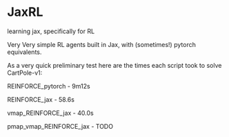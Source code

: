 # JaxRL
learning jax, specifically for RL

Very Very simple RL agents built in Jax, with (sometimes!) pytorch equivalents.

As a very quick preliminary test here are the times each script took to solve CartPole-v1:

REINFORCE_pytorch       - 9m12s

REINFORCE_jax           - 58.6s

vmap_REINFORCE_jax      - 40.0s

pmap_vmap_REINFORCE_jax - TODO
